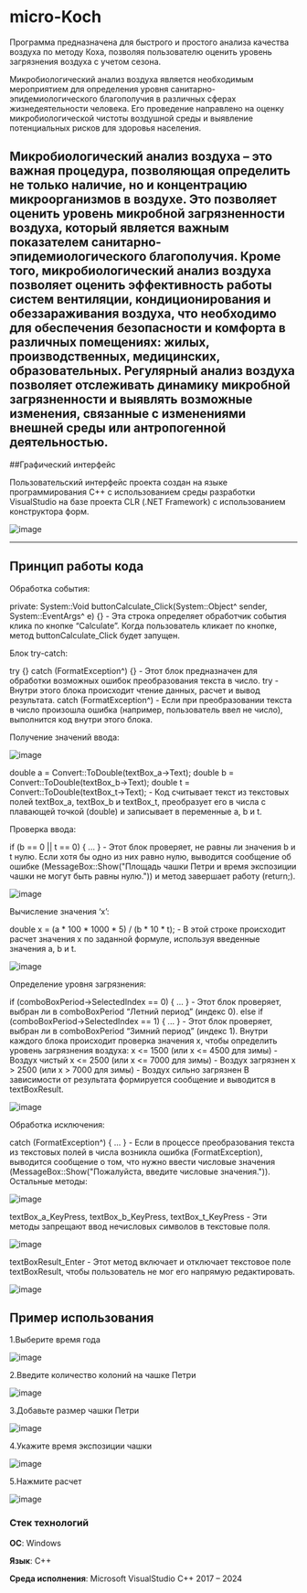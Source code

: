 # micro-Koch
Программа предназначена для быстрого и простого анализа качества воздуха по методу Коха, позволяя пользователю оценить уровень загрязнения воздуха с учетом сезона.

Микробиологический анализ воздуха является необходимым мероприятием для определения уровня санитарно-эпидемиологического благополучия в различных сферах жизнедеятельности человека. Его проведение направлено на оценку микробиологической чистоты воздушной среды и выявление потенциальных рисков для здоровья населения.

Микробиологический анализ воздуха – это важная процедура, позволяющая определить не только наличие, но и концентрацию микроорганизмов в воздухе. Это позволяет оценить уровень микробной загрязненности воздуха, который является важным показателем санитарно-эпидемиологического благополучия. Кроме того, микробиологический анализ воздуха позволяет оценить эффективность работы систем вентиляции, кондиционирования и обеззараживания воздуха, что необходимо для обеспечения безопасности и комфорта в различных помещениях: жилых, производственных, медицинских, образовательных. Регулярный анализ воздуха позволяет отслеживать динамику микробной загрязненности и выявлять возможные изменения, связанные с изменениями внешней среды или антропогенной деятельностью.
---

##Графический интерфейс

Пользовательский интерфейс проекта создан на языке программирования С++ с использованием среды разработки VisualStudio на базе проекта CLR (.NET Framework) с использованием конструктора форм.

![image](https://github.com/Digital-Department-Vavilov-University/micro-Koch/assets/135830345/e6336567-5b7a-4125-bd80-3bfac931e9cf)


---

## Принцип работы кода

Обработка события:

private: System::Void buttonCalculate_Click(System::Object^ sender, System::EventArgs^ e) {} - Эта строка определяет обработчик события клика по кнопке “Calculate”.
Когда пользователь кликает по кнопке, метод buttonCalculate_Click будет запущен.

Блок try-catch:

try {} catch (FormatException^) {} - Этот блок предназначен для обработки возможных ошибок преобразования текста в число.
try - Внутри этого блока происходит чтение данных, расчет и вывод результата.
catch (FormatException^) - Если при преобразовании текста в число произошла ошибка (например, пользователь ввел не число), выполнится код внутри этого блока.

Получение значений ввода:

![image](https://github.com/Digital-Department-Vavilov-University/micro-Koch/assets/135830345/c0b544e3-bb14-4bd3-a7a1-101727f35920)


double a = Convert::ToDouble(textBox_a->Text);
double b = Convert::ToDouble(textBox_b->Text);
double t = Convert::ToDouble(textBox_t->Text); - Код считывает текст из текстовых полей textBox_a, textBox_b и textBox_t, преобразует его в числа с плавающей точкой (double) и записывает в переменные a, b и t.

Проверка ввода:

if (b == 0 || t == 0) { ... } - Этот блок проверяет, не равны ли значения b и t нулю.
Если хотя бы одно из них равно нулю, выводится сообщение об ошибке (MessageBox::Show("Площадь чашки Петри и время экспозиции чашки не могут быть равны нулю.")) и метод завершает работу (return;).

![image](https://github.com/Digital-Department-Vavilov-University/micro-Koch/assets/135830345/ce741c17-f236-4183-b427-204a10d6f0ac)


Вычисление значения ‘x’:

double x = (a * 100 * 1000 * 5) / (b * 10 * t); - В этой строке происходит расчет значения x по заданной формуле, используя введенные значения a, b и t.

![image](https://github.com/Digital-Department-Vavilov-University/micro-Koch/assets/135830345/2f1cd62b-c216-4787-b336-870df7191c98)


Определение уровня загрязнения:

if (comboBoxPeriod->SelectedIndex == 0) { ... } - Этот блок проверяет, выбран ли в comboBoxPeriod “Летний период” (индекс 0).
else if (comboBoxPeriod->SelectedIndex == 1) { ... } - Этот блок проверяет, выбран ли в comboBoxPeriod “Зимний период” (индекс 1).
Внутри каждого блока происходит проверка значения x, чтобы определить уровень загрязнения воздуха:
x <= 1500 (или x <= 4500 для зимы) - Воздух чистый
x <= 2500 (или x <= 7000 для зимы) - Воздух загрязнен
x > 2500 (или x > 7000 для зимы) - Воздух сильно загрязнен
В зависимости от результата формируется сообщение и выводится в textBoxResult.

![image](https://github.com/Digital-Department-Vavilov-University/micro-Koch/assets/135830345/a308d10d-e02d-405a-82b1-062b29f14da7)


Обработка исключения:

catch (FormatException^) { ... } - Если в процессе преобразования текста из текстовых полей в числа возникла ошибка (FormatException), выводится сообщение о том, что нужно ввести числовые значения (MessageBox::Show("Пожалуйста, введите числовые значения.")).
Остальные методы:

![image](https://github.com/Digital-Department-Vavilov-University/micro-Koch/assets/135830345/1aaba976-e8da-4280-904d-adf1492e6374)


textBox_a_KeyPress, textBox_b_KeyPress, textBox_t_KeyPress - Эти методы запрещают ввод нечисловых символов в текстовые поля.

![image](https://github.com/Digital-Department-Vavilov-University/micro-Koch/assets/135830345/2e7bd28d-675c-4682-82cc-b28d7c4e55c0)


textBoxResult_Enter - Этот метод включает и отключает текстовое поле textBoxResult, чтобы пользователь не мог его напрямую редактировать.

![image](https://github.com/Digital-Department-Vavilov-University/micro-Koch/assets/135830345/badc19a8-682b-4f19-a8c1-0369e78b8ccc)

## Пример использования

1.Выберите время года

![image](https://github.com/Digital-Department-Vavilov-University/micro-Koch/assets/135830345/2d25cc52-38e1-4668-9def-36d208821444)

2.Введите количество колоний на чашке Петри

![image](https://github.com/Digital-Department-Vavilov-University/micro-Koch/assets/135830345/a890ef8d-db59-47ce-8b0d-462066bb3a9f)

3.Добавьте размер чашки Петри

![image](https://github.com/Digital-Department-Vavilov-University/micro-Koch/assets/135830345/8021b6ae-744b-4386-9cf7-8b183cdec59a)

4.Укажите время экспозиции чашки

![image](https://github.com/Digital-Department-Vavilov-University/micro-Koch/assets/135830345/7c151fe5-9b3a-4fc8-baf4-68b34828638e)

5.Нажмите расчет

![image](https://github.com/Digital-Department-Vavilov-University/micro-Koch/assets/135830345/0c9f527c-1f05-400e-a825-7b8c8894be97)

### Стек технологий

__ОС__: Windows

__Язык__: C++

__Среда исполнения__: Microsoft VisualStudio C++ 2017 – 2024
